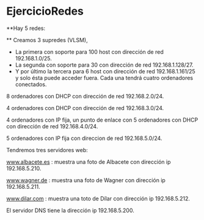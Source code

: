 # EjercicioRedes

**Hay 5 redes:

** Creamos 3 supredes (VLSM),
* La primera con soporte para 100 host con dirección de red 192.168.1.0/25.
* La segunda con soporte para 30 con dirección de red 192.168.1.128/27.
* Y por último la tercera para 6 host con dirección de red 192.168.1.161/25 y solo ésta puede acceder fuera. Cada una tendrá cuatro ordenadores conectados.

8 ordenadores con DHCP con dirección de red 192.168.2.0/24.

4 ordenadores con DHCP con dirección de red 192.168.3.0/24.

4 ordenadores con IP fija, un punto de enlace con 5 ordenadores con DHCP con dirección de red 192.168.4.0/24.

5 ordenadores con IP fija con direccion de red 192.168.5.0/24.

Tendremos tres servidores web:

www.albacete.es : muestra una foto de Albacete con dirección ip 192.168.5.210.

www.wagner.de : muestra una foto de Wagner con dirección ip 192.168.5.211.

www.dilar.com : muestra una toto de Dílar con dirección ip 192.168.5.212.

El servidor DNS tiene la dirección ip 192.168.5.200.
